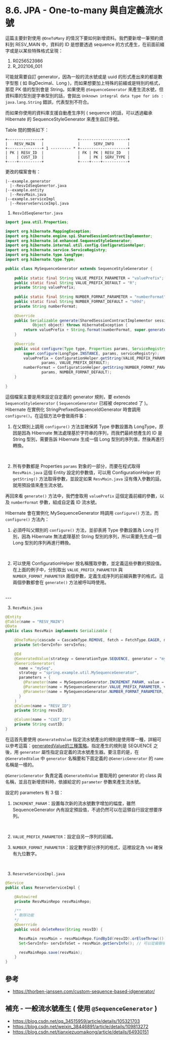 # 8.6. JPA - One-to-many 與自定義流水號
這篇主要針對使用 `@OneToMany` 的情況下要如何新增資料。我們要新增一筆預約資料到 RESV_MAIN 中，資料的 ID 是想要透過 sequence 的方式產生，在前面前綴字或是以某些特殊格式呈現：
1. R0256523986
2. R_202106_001

可能就需要自訂 generator，因為一般的流水號或是 uuid 的形式產出來的都是數字型態 ( 如 BigDecimal、Long )，而如果想要加上特殊的前綴或是特別的格式，那麼 PK 值的型別會是 String。如果使用 `@SequenceGenerator` 來產生流水號，但資料庫的型別是字串型別的話，會拋出 `Unknown integral data type for ids : java.lang.String` 錯誤，代表型別不符合。

而如果你使用的資料庫支援自動產生序列 ( sequence )的話，可以透過繼承 Hibernate 的 SequenceStyleGenerator 來產生自訂序號。

Table 間的關係如下：
```
+---------------+               +---------------------+
|   RESV_MAIN   |               |      SERV_INFO      |
+---------------+ 1 --------- * +---------------------+
| PK | RESV_ID  |               | FK | PK | RESV_ID   |
|    | CUST_ID  |               |    | PK | SERV_TYPE |
+----+----------+               +----+----+-----------+
```

更改的檔案會有：
```
|--example.generator
  |--ResvIdSeqGenertor.java
|--example.entity
  |--ResvMain.java
|--example.serviceImpl
  |--ReserveServiceImpl.java
```

1. `ResvIdSeqGenertor.java`
```java
import java.util.Properties;

import org.hibernate.MappingException;
import org.hibernate.engine.spi.SharedSessionContractImplementor;
import org.hibernate.id.enhanced.SequenceStyleGenerator;
import org.hibernate.internal.util.config.ConfigurationHelper;
import org.hibernate.service.ServiceRegistry;
import org.hibernate.type.LongType;
import org.hibernate.type.Type;

public class MySequenceGenerator extends SequenceStyleGenerator {
 
    public static final String VALUE_PREFIX_PARAMETER = "valuePrefix";
    public static final String VALUE_PREFIX_DEFAULT = "R";
    private String valuePrefix;
 
    public static final String NUMBER_FORMAT_PARAMETER = "numberFormat";
    public static final String NUMBER_FORMAT_DEFAULT = "%09d";
    private String numberFormat;
 
    @Override
    public Serializable generate(SharedSessionContractImplementor session,
            Object object) throws HibernateException {
        return valuePrefix + String.format(numberFormat, super.generate(session, object));
    }
 
    @Override
    public void configure(Type type, Properties params, ServiceRegistry serviceRegistry) throws MappingException {
        super.configure(LongType.INSTANCE, params, serviceRegistry);
        valuePrefix = ConfigurationHelper.getString(VALUE_PREFIX_PARAMETER,
                params, VALUE_PREFIX_DEFAULT);
        numberFormat = ConfigurationHelper.getString(NUMBER_FORMAT_PARAMETER,
                params, NUMBER_FORMAT_DEFAULT);
    }
 
}
```
這個檔案主要是用來設定自定義的 generator 規則，要 extends `SequenceStyleGenerator` ( `SequenceGenerator` 已經被 deprecated 了 )。Hibernate 在實例化 StringPrefixedSequenceIdGenerator 時會調用 `configure()`。在這個方法中會做兩件事：

1. 在父類別上調用 `configure()` 方法並確保將 Type 參數設置為 LongType，原因是因為 Hibernate 無法處理基於字符串的序列，而我們最終想產生的 ID 是 String 型別，需要告訴 Hibernate 生成一個 Long 型別的序列值，然後再進行轉換。
<br/>

2. 所有參數都是 Properties `params` 對象的一部分，而要在程式取得 `ResvMain.java` 這個 Entity 設定的參數值，可以用 ConfigurationHelper 的 `getString()` 方法取得參數，並設定如果 `ResvMain.java` 沒有傳入參數的話，就用預設值來產生流水號。

再回來看 `generate()` 方法中，我們會取用 `valuePrefix` 這個定義前綴的參數，以及 `numberFormat` 參數，組成自定義 ID 流水號。

Hibernate 會在實例化 MySequenceGenerator 時調用 `configure()` 方法，而 `configure()` 方法內：
1. 必須呼叫父類別的 `configure()` 方法，並卻表將 Type 參數設置為 Long 行別，因為 Hibernate 無法處理基於 String 型別的序列，所以需要先生成一個 Long 型別的序列再進行轉換。
<br/>

2. 可以使用 ConfigurationHelper 按名稱獲取參數，並定義這些參數的預設值。在上面的例子中，分別取出 `VALUE_PREFIX_PARAMETER` 與 `NUMBER_FORMAT_PARAMETER` 兩個參數，定義生成序列的前綴與數字的格式。這兩個參數都會在 `generate()` 方法被呼叫時使用。
<br/>
---

3. `ResvMain.java`
```java
@Entity
@Table(name = "RESV_MAIN")
@Data
public class ResvMain implements Serializable {

    @OneToMany(cascade = CascadeType.REMOVE, fetch = FetchType.EAGER, mappedBy = "resvMain")
    private Set<ServInfo> servInfos;

    @Id
    @GeneratedValue(strategy = GenerationType.SEQUENCE, generator = "mySeq")
    @GenericGenerator(
      name = "mySeq",
      strategy = "spring.example.util.MySequenceGenerator",
      parameters = {
        @Parameter(name = MySequenceGenerator.INCREMENT_PARAM, value = "1"),
        @Parameter(name = MySequenceGenerator.VALUE_PREFIX_PARAMETER, value = "R"),
        @Parameter(name = MySequenceGenerator.NUMBER_FORMAT_PARAMETER, value = "%09d"),
      }
    )
    @Column(name = "RESV_ID")
    private String resvID;

    @Column(name = "CUST_ID")
    private String custID;
}
```
在這首先要使用 `@GeneratedValue` 指定流水號產出的規則是使用哪一種，詳細可以參考這篇：[generatedValue的三種策略](https://medium.com/@BalicantaYao/jpa-%E4%B8%AD-generatedvalue-%E7%9A%84%E4%B8%89%E7%A8%AE%E7%AD%96%E7%95%A5-bedebf1c076d)。指定產生的規則是 SEQUENCE 之後，用 `generator` 屬性指定自定義的流水號產生器。要注意的是，在 `@GeneratedValue` 中 `generator` 名稱要和下面定義的 `@GenericGenerator` 的 `name` 名稱是一樣的。

`@GenericGenerator` 負責定義 `@GeneratedValue` 要取用的 generator 的 class 與名稱，並且在新增資料時，依據給定的 `parameter` 參數來產生流水號。

設定的 parameters 有 3 個：
1. `INCREMENT_PARAM`：設置每次新的流水號數字增加的幅度，雖然 SequenceGenerator 內有設定預設值，不過仍然可以在這領自行設定想要序列。
<br/>

2. `VALUE_PREFIX_PARAMETER`：設定自另一序列的前綴。 

3. `NUMBER_FORMAT_PARAMETER`：設定數字部分序列的格式，這裡設定為 `%9d` 確保有九位數字。
<br/>

3. `ReserveServiceImpl.java`
```java
@Service
public class ReserveServiceImpl {

    @Autowired
    private ResvMainRepo resvMainRepo;

    /**
    * 刪除功能
    */
    @Overrride
    public void deleteResv(String resvID) {

      ResvMain resvMain = resvMainRepo.findById(resvID).orElseThrow(() -> new DataNotFoundException("查無資料"));
      Set<ServInfo> servInfoSet = resvMain.getServInfo(); // 可以從級聯後的 entity 中取得關聯物件

      resvMainRepo.save(resvMain);
    }
}
```

## 參考
* https://thorben-janssen.com/custom-sequence-based-idgenerator/

## 補充 - 一般流水號產生 ( 使用 `@SequenceGenerator` )
* https://blog.csdn.net/qq_34515959/article/details/105321703
* https://blog.csdn.net/weixin_38446891/article/details/109813272
* https://blog.csdn.net/tianxiezuomaikong/article/details/64930151
